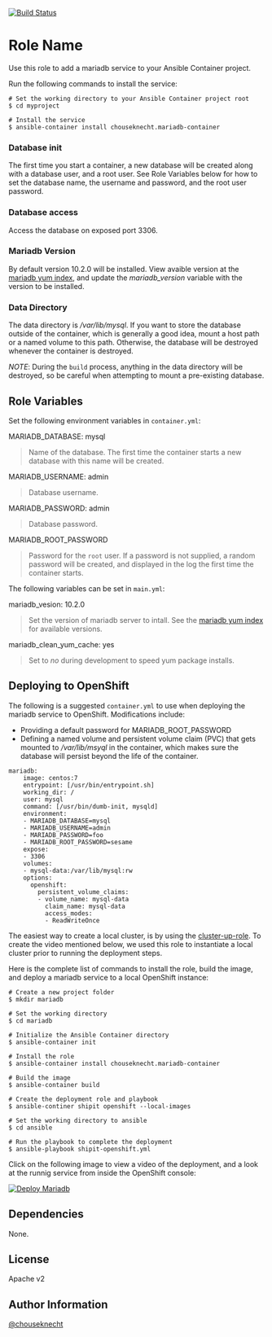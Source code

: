 [![Build Status](https://travis-ci.org/chouseknecht/mariadb-container.svg?branch=master)](https://travis-ci.org/chouseknecht/mariadb-container)

# Role Name

Use this role to add a mariadb service to your Ansible Container project. 

Run the following commands to install the service:

```
# Set the working directory to your Ansible Container project root
$ cd myproject

# Install the service
$ ansible-container install chouseknecht.mariadb-container
```
### Database init

The first time you start a container, a new database will be created along with a database user, and a root user. See Role Variables below for how to set the database name, the username and password, and the root user password.

### Database access

Access the database on exposed port 3306.

### Mariadb Version

By default version 10.2.0 will be installed. View avaible version at the [mariadb yum index](http://yum.mariadb.org/), and update the *mariadb_version* variable with the version to be installed.

### Data Directory

The data directory is */var/lib/mysql*. If you want to store the database outside of the container, which is generally a good idea, mount a host path or a named volume to this path. Otherwise, the database will be destroyed whenever the container is destroyed.

*NOTE*: During the `build` process, anything in the data directory will be destroyed, so be careful when attempting to mount a pre-existing database.

Role Variables
--------------

Set the following environment variables in `container.yml`:

MARIADB_DATABASE: mysql
> Name of the database. The first time the container starts a new database with this name will be created.

MARIADB_USERNAME: admin
> Database username.

MARIADB_PASSWORD: admin
> Database password.

MARIADB_ROOT_PASSWORD
> Password for the `root` user. If a password is not supplied, a random password will be created, and displayed in the log the first time the container starts.

The following variables can be set in `main.yml`:

mariadb_vesion: 10.2.0
> Set the version of mariadb server to intall. See the [mariadb yum index](http://yum.mariadb.org/) for available versions.

mariadb_clean_yum_cache: yes
> Set to *no* during development to speed yum package installs.

Deploying to OpenShift
----------------------

The following is a suggested `container.yml` to use when deploying the mariadb service to OpenShift. Modifications include:
  
- Providing a default password for MARIADB_ROOT_PASSWORD
- Defining a named volume and persistent volume claim (PVC) that gets mounted to */var/lib/msyql* in the container, which makes sure the database will persist beyond the life of the container.

```
mariadb:
    image: centos:7
    entrypoint: [/usr/bin/entrypoint.sh]
    working_dir: /
    user: mysql
    command: [/usr/bin/dumb-init, mysqld]
    environment:
    - MARIADB_DATABASE=mysql
    - MARIADB_USERNAME=admin
    - MARIADB_PASSWORD=foo
    - MARIADB_ROOT_PASSWORD=sesame
    expose:
    - 3306
    volumes:
    - mysql-data:/var/lib/mysql:rw
    options:
      openshift:
        persistent_volume_claims:
        - volume_name: mysql-data
          claim_name: mysql-data
          access_modes:
          - ReadWriteOnce
```

The easiest way to create a local cluster, is by using the [cluster-up-role](https://galaxy.ansible.com/chouseknecht/cluster-up-role). To create the video mentioned below, we used this role to instantiate a local cluster prior to running the deployment steps.

Here is the complete list of commands to install the role, build the image, and deploy a mariadb service to a local OpenShift instance:

```
# Create a new project folder
$ mkdir mariadb

# Set the working directory 
$ cd mariadb 

# Initialize the Ansible Container directory 
$ ansible-container init

# Install the role
$ ansible-container install chouseknecht.mariadb-container

# Build the image
$ ansible-container build 

# Create the deployment role and playbook
$ ansible-continer shipit openshift --local-images 

# Set the working directory to ansible
$ cd ansible

# Run the playbook to complete the deployment
$ ansible-playbook shipit-openshift.yml 
```

Click on the following image to view a video of the deployment, and a look at the runnig service from inside the OpenShift console:

[![Deploy Mariadb](https://github.com/chouseknecht/mariadb-container/blob/images/images/deploy-mariadb.png)](http://www.youtube.com/watch?v=93YJGK-6nEo)

Dependencies
------------

None.

License
-------

Apache v2

Author Information
------------------

[@chouseknecht](https://github.com/chouseknecht)

